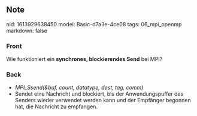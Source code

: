 ## Note
nid: 1613929638450
model: Basic-d7a3e-4ce08
tags: 06_mpi_openmp
markdown: false

### Front
Wie funktioniert ein <b>synchrones, blockierendes Send</b> bei MPI?

### Back
<div>
<div><ul>
<li><em>MPI_Ssend(&buf, count, datatype, dest, tag, comm)</em></li>
<li>Sendet 
eine Nachricht und blockiert, bis der Anwendungspuffer des Senders 
wieder verwendet werden kann und der Empfänger begonnen hat, die 
Nachricht zu empfangen.</li>
</ul>
</div></div>
